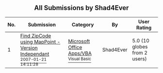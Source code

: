 ﻿<div align="center">

## All Submissions by Shad4Ever

</div>

No.  | Submission | Category | By   | User Rating
---- | ---------- | -------- | ---- | -----------
1 | [Find ZipCode using MapPoint \- Version Independant<br /><sup>2007-01-21 14:11:28</sup>](https://github.com/Planet-Source-Code/shad4ever-find-zipcode-using-mappoint-version-independant__1-67697) | [Microsoft Office Apps/VBA<br /><sup>Visual Basic</sup>](../ByCategory/microsoft-office-apps-vba__1-42.md) | Shad4Ever | 5.0 (10 globes from 2 users)
